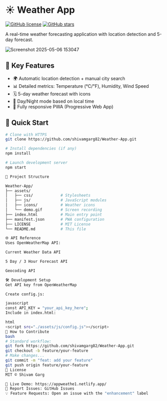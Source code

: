 # ☀️ Weather App

[![GitHub license](https://img.shields.io/github/license/shivamgarg82/Weather-App)](LICENSE)
[![GitHub stars](https://img.shields.io/github/stars/shivamgarg82/Weather-App)](https://github.com/shivamgarg82/Weather-App/stargazers)

A real-time weather forecasting application with location detection and 5-day forecast.

![Screenshot 2025-05-06 153047](https://github.com/user-attachments/assets/4cc3170c-93f0-4c20-9f16-039ed9da53a8)


## 🌟 Key Features
- 🌍 Automatic location detection + manual city search
- 📊 Detailed metrics: Temperature (℃/℉), Humidity, Wind Speed
- 🗓️ 5-day weather forecast with icons
- 🌙 Day/Night mode based on local time
- 📱 Fully responsive PWA (Progressive Web App)

## 🚀 Quick Start

```bash
# Clone with HTTPS
git clone https://github.com/shivamgarg82/Weather-App.git

# Install dependencies (if any)
npm install

# Launch development server
npm start

🔧 Project Structure

Weather-App/
├── assets/
│   ├── css/            # Stylesheets
│   ├── js/             # JavaScript modules
│   ├── icons/          # Weather icons
│   └── demo.gif        # Screen recording
├── index.html          # Main entry point
├── manifest.json       # PWA configuration
├── LICENSE             # MIT License
└── README.md           # This file

🌐 API Reference
Uses OpenWeatherMap API:

Current Weather Data API

5 Day / 3 Hour Forecast API

Geocoding API

🛠️ Development Setup
Get API key from OpenWeatherMap

Create config.js:

javascript
const API_KEY = "your_api_key_here";
Include in index.html:

html
<script src="./assets/js/config.js"></script>
🤝 How to Contribute
bash
# Standard workflow:
git fork https://github.com/shivamgarg82/Weather-App.git
git checkout -b feature/your-feature
# Make changes...
git commit -m "feat: add your feature"
git push origin feature/your-feature
📜 License
MIT © Shivam Garg

🔗 Live Demo: https://appweathe1.netlify.app/
🐞 Report Issues: GitHub Issues
💡 Feature Requests: Open an issue with the "enhancement" label
